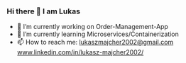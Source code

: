 ### Hi there 👋 I am Lukas

- 🔭 I’m currently working on Order-Management-App
- 🌱 I’m currently learning Microservices/Containerization
- 📫 How to reach me: lukaszmajcher2002@gmail.com www.linkedin.com/in/lukasz-majcher2002/
